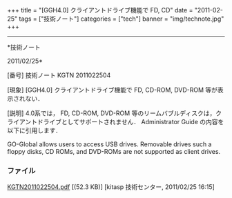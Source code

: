 ﻿+++
title = "[GGH4.0] クライアントドライブ機能で FD, CD"
date = "2011-02-25"
tags = ["技術ノート"]
categories = ["tech"]
banner = "img/technote.jpg"
+++

-----------------------------------------------------------------------------------------------------------------------------

*技術ノート

2011/02/25*


[番号]
技術ノート KGTN 2011022504

[現象]
[GGH4.0] クライアントドライブ機能で FD, CD-ROM, DVD-ROM
等が表示されない．

[説明]
4.0系では， FD, CD-ROM, DVD-ROM
等のリームバブルディスクは，クライアントドライブとしてサポートされません．
Administrator Guide の内容を以下に引用します．

GO-Global allows users to access USB drives. Removable drives such a
floppy disks, CD ROMs,
and DVD-ROMs are not supported as client drives.


### ファイル

 
 


[KGTN2011022504.pdf](http://techreport.kitasp.net/attachments/download/504/KGTN2011022504.pdf)
 [(52.3 KB)] [kitasp 技術センター, 2011/02/25
16:15]


 


 

